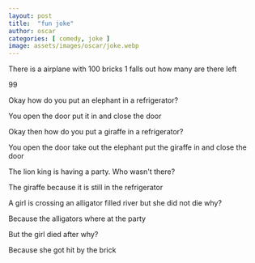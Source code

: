 ```yaml
---
layout: post
title:  "fun joke"
author: oscar
categories: [ comedy, joke ]
image: assets/images/oscar/joke.webp
---
```


There is a airplane with 100 bricks 1 falls out how many are there left

99

Okay how do you put an elephant in a refrigerator?

You open the door put it in and close the door

Okay then how do you put a giraffe in a refrigerator?

You open the door take out the elephant put the giraffe in and close the door 

 The lion king is having a party. Who wasn't there?

The giraffe because it is still in the refrigerator

A girl is crossing an alligator filled river but she did not die why?

Because the alligators where at the party

But the girl died after why?

Because she got hit by the brick
